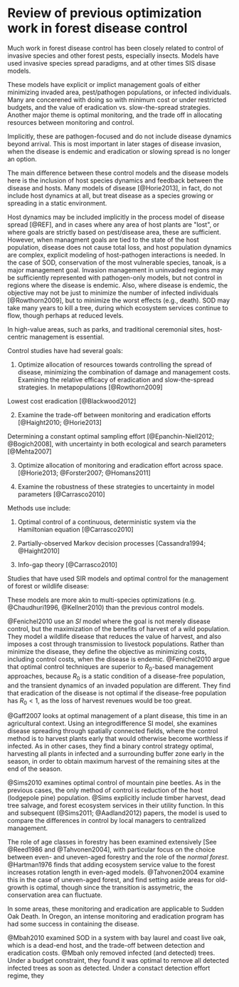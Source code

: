 # Review of previous optimization work in forest disease control

Much work in forest disease control has been closely related to control of invasive species and other forest pests, especially insects.  Models have used invasive species spread paradigms, and at other times SIS disase models.

These models have explicit or implict management goals of either minimizing invaded area, pest/pathogen populations, or infected individuals.  Many are concerened with doing so with minimum cost or under restricted budgets, and the value of eradication vs. slow-the-spread strategies.  Another major theme is optimal monitoring, and the trade off in allocating resources between monitoring and control.

Implicitly, these are pathogen-focused and do not include disease dynamics beyond arrival.  This is most important in later stages of disease invasion, when the disease is endemic and eradication or slowing spread is no longer an option.

The main difference between these control models and the disease models here is the inclusion of host species dynamics and feedback between the disease and hosts. Many models of disease [@Horie2013], in fact, do not include host dynamics at all, but treat disease as a species growing or spreading in a static environment.  

Host dynamics may be included implicitly in the process model of disease spread [@REF], and in cases where any area of host plants are "lost", or where goals are strictly based on pest/disease area, these are sufficient.  However, when managment goals are tied to the state of the host population, disease does not cause total loss, and host population dynamics are complex, explicit modeling of host-pathogen interactions is needed.  In the case of SOD, conservation of the most vulnerable species, tanoak, is a major management goal.  Invasion management in uninvaded regions may be sufficiently represented with pathogen-only models, but not control in regions where the disease is endemic.   Also, where disease is endemic, the objective may not be just to minimize the number of infected individuals [@Rowthorn2009], but to minimize the worst effects (e.g., death). SOD may take many years to kill a tree, during which ecosystem services continue to flow, though perhaps at reduced levels.

In high-value areas, such as parks, and traditional ceremonial sites, host-centric management is essential.

Control studies have had several goals:

1. Optimize allocation of resources towards controlling the spread of disease, minimizing the combination of damage and management costs.  Examining the relative efficacy of eradication and slow-the-spread strategies. In metapopulations [@Rowthorn2009]

Lowest cost eradication [@Blackwood2012]

2. Examine the trade-off between monitoring and eradication efforts [@Haight2010; @Horie2013]

Determining a constant optimal sampling effort [@Epanchin-Niell2012; @Bogich2008], with uncertainty in both ecological and search parameters [@Mehta2007]

3. Optimize allocation of monitoring and eradication effort across space. [@Horie2013; @Forster2007; @Homans2011]

4. Examine the robustness of these strategies to uncertainty in model parameters [@Carrasco2010]

Methods use include:

1) Optimal control of a continuous, deterministic system via the Hamiltonian equation [@Carrasco2010]

2) Partially-observed Markov decision processes [Cassandra1994; @Haight2010]

3) Info-gap theory [@Carrasco2010]

Studies that have used SIR models and optimal control for the management of forest or wildlife disease:

These models are more akin to multi-species optimizations (e.g. @Chaudhuri1996, @Kellner2010) than the previous control models.

@Fenichel2010 use an $SI$ model where the goal is not merely disease control, but the maximization of the benefits of harvest of a wild population.  They model a wildlife disease that reduces the value of harvest, and also imposes a cost through transmission to livestock populations.  Rather than minimize the disease, they define the objective as minimizing costs, including control costs, when the disease is endemic.  @Fenichel2010 argue that optimal control techniques are superior to $R_0$-based management approaches, because $R_0$ is a static condition of a disease-free population, and the transient dynamics of an invaded population are different.  They find that eradication of the disease is not optimal if the disease-free population has $R_0 < 1$, as the loss of harvest revenues would be too great.

@Gaff2007 looks at optimal management of a plant disease, this time in an agricultural context.  Using an integrodifference SI model, she examines disease spreading through spatially connected fields, where the control method is to harvest plants early that would otherwise become worthless if infected.  As in other cases, they find a binary control strategy optimal, harvesting all plants in infected and a surrounding buffer zone early in the season, in order to obtain maximum harvest of the remaining sites at the end of the season.

@Sims2010 examines optimal control of mountain pine beetles.  As in the previous cases, the only method of control is reduction of the host (lodgepole pine) population.  @Sims explicitly include timber harvest, dead tree salvage, and forest ecosystem services in their utility function.  In this and subsequent (@Sims2011; @Aadland2012) papers, the model is used to compare the differences in control by local managers to centralized management.

The role of age classes in forestry has been examined extensively [See @Reed1986 and @Tahvonen2004], with particular focus on the choice between even- and uneven-aged forestry and the role of the *normal forest*.   @Hartman1976 finds that adding ecosystem service value to the forest increases rotation length in even-aged models. @Tahvonen2004 examine this in the case of uneven-aged forest, and find setting aside areas for old-growth is optimal, though since the transition is assymetric, the conservation area can fluctuate.

In some areas, these monitoring and eradication are applicable to Sudden Oak Death.  In Oregon, an intense monitoring and eradication program has had some success in containing the disease. 

@Mbah2010 examined SOD in a system with bay laurel and coast live oak, which is a dead-end host, and the trade-off between detection and eradication costs.  @Mbah only removed infected (and detected) trees.  Under a budget constraint, they found it was optimal to remove all detected infected trees as soon as detected.  Under a constact detection effort regime, they 


